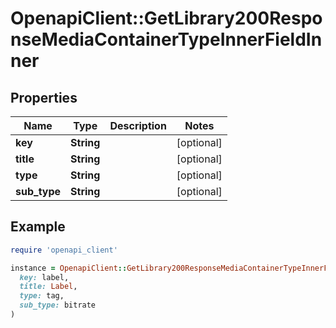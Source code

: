 # OpenapiClient::GetLibrary200ResponseMediaContainerTypeInnerFieldInner

## Properties

| Name | Type | Description | Notes |
| ---- | ---- | ----------- | ----- |
| **key** | **String** |  | [optional] |
| **title** | **String** |  | [optional] |
| **type** | **String** |  | [optional] |
| **sub_type** | **String** |  | [optional] |

## Example

```ruby
require 'openapi_client'

instance = OpenapiClient::GetLibrary200ResponseMediaContainerTypeInnerFieldInner.new(
  key: label,
  title: Label,
  type: tag,
  sub_type: bitrate
)
```

